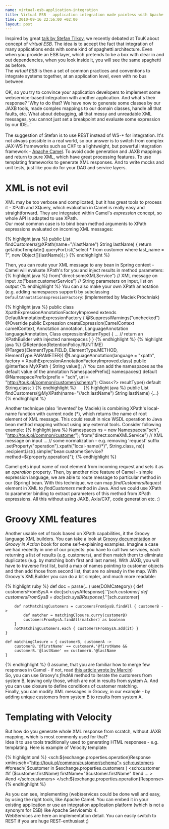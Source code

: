 ```yaml
--- 
name: virtual-esb-application-integration
title: Virtual ESB - application integration made painless with Apache Camel
time: 2010-09-16 22:56:00 +02:00
layout: post
---
```

Inspired by great <a href="http://www.infoq.com/presentations/Pragmatic-SOA">talk by Stefan Tilkov</a>, we recently debated at TouK about concept of <i>virtual ESB</i>. The idea is to accept the fact that integration of many applications ends with some kind of spaghetti architecture. Even when you provide an ESB layer, which pretends to be a box with clear in and out dependencies, when you look inside it, you will see the same spaghetti as before. <br />The <i>virtual ESB</i> is then a set of common practices and conventions to integrate systems together, at an application level, even with no bus between.<br /><br />OK, so you try to convince your application developers to implement some webservice-based integration with another application. And what's their response? 'Why to do that? We have now to generate some classes by our JAXB tools, made complex mappings to our domain classes, handle all that faults, etc. What about debugging, all that messy and unreadable XML messages, you cannot just set a breakpoint and evaluate some expression by our IDE...' <br /><br />The suggestion of Stefan is to use REST instead of WS-* for integration. It's not always possible in a real world, so our answer is to switch from complex JAX-WS frameworks such as CXF to a lightweight, but powerful integration framework - <a href="http://camel.apache.org">Apache Camel</a>. To avoid code generation and JAXB mappings and return to pure XML, which have great processing features. To use templating frameworks to generate XML responses. And to write mocks and unit tests, just like you do for your DAO and service layers.<br /> 

<h1>XML is not evil</h1>XML may be too verbose and complicated, but it has great tools to process it - XPath and XQuery, which evaluation in Camel is really easy and straightforward. They are integrated within Camel's <i>expression</i> concept, so whole API is adapted to use XPath. <br />Our most common case is to bind bean method arguments to XPath expressions evaluated on incoming XML messages:

{% highlight java %}
public List findCustomers(@XPath(name="//lastName") String lastName) {
    return getJdbcTemplate().queryForList("select * from customer where last_name = ?", new Object[]{lastName});
}
{% endhighlight %}

Then, you can route your XML message to any bean in Spring context - Camel will evaluate XPath's for you and inject results in method parameters:
{% highlight java %}
  from("direct:someXMLService") // XML message on input
  .to("bean:customerService") // String parameters on input, list on output
{% endhighlight %}
You can also make your own XPath annotation (e.g. adding namespaces support) by subclassing `DefaultAnnotationExpressionFactory`: (implemented by Maciek Próchniak)<br />

{% highlight java %}
public class XpathExpressionAnnotationFactoryImproved extends DefaultAnnotationExpressionFactory {
    @SuppressWarnings("unchecked")
    @Override
        public Expression createExpression(CamelContext camelContext, Annotation annotation, LanguageAnnotation languageAnnotation, Class expressionReturnType) {
        ... // return an XPathBuilder with injected namespaces
    }
}
{% endhighlight %}
{% highlight java %}
@Retention(RetentionPolicy.RUNTIME)
@Target({ElementType.FIELD, ElementType.METHOD, ElementType.PARAMETER})
@LanguageAnnotation(language = "xpath", factory = XpathExpressionAnnotationFactoryImproved.class)
public @interface MyXPath {
    String value();
    // You can add the namespaces as the default value of the annotation
    NamespacePrefix[] namespaces() default @NamespacePrefix(prefix = "sch", uri = "http://touk.pl/common/customer/schema");
    Class<?> resultType() default String.class;
}
{% endhighlight %}     
{% highlight java %}
public List findCustomers(@MyXPath(name="//sch:lastName") String lastName) {...}
{% endhighlight %}

Another technique (also 'invented' by Maciek) is combining XPath's local-name function with current node (\*), which returns the name of root element of XML message. This could result in nice WSDL operation to Java bean method mapping without using any external tools. Consider following example:
{% highlight java %}
Namespaces ns = new Namespaces("sch", "http://touk.pl/common/customer");
from("direct:someXMLService") // XML message on input
    ... // some normalization - e.g. removing 'request' suffix
    .setProperty("operation").xpath("local-name(/*)", String.class, ns))
    .recipientList().simple("bean:customerService?method=${property.operation}");
{% endhighlight %}

Camel gets input name of root element from incoming request and sets it as an <i>operation</i> property. Then, by another nice feature of Camel - simple expression language, we are able to route message to particular method in our (Spring) bean. With this technique, we can map <i>findCustomersRequest</i> element in XML to <i>findCustomers</i> method in Java. And we could use XPath to parameter binding to extract parameters of this method from XPath expressions. All this without using JAXB, Axis/CXF, code generation etc. :)

<h1>Groovy XML features</h1>
Another usable set of tools based on XPath capabilities, it the Groovy language XML builders. You can take a look at <a href="http://groovy.codehaus.org/Processing+XML">Groovy documentation</a> or <i>Groovy in Action</i> book for some self-explaining examples. Imagine a case we had recently in one of our projects: you have to call two services, each returning a list of results (e.g. customers), and then match them to eliminate duplicates (e.g. by matching both first and last name). With JAXB, you will have to traverse first list, build a map of names pointing to customer objects and then add those from second list, that are no already in the map. With Groovy's XMLBuilder you can do a bit simpler, and much more readable:<br />

{% highlight ruby %}
def doc = parse(...)
    use(DOMCategory) {
        def customersFromSysA = doc[sch.sysAResponse].'*'[sch.customer]
        def customersFromSysB = doc[sch.sysBResponse].'*'[sch.customer]
        
        def notMatchingCustomers = customersFromSysB.findAll { customerB -> 
            def matcher = matchingClosure.curry(customerB)
            customersFromSysA.findAll(matcher) as boolean   
        }
        notMatchingCustomers.each { customersFromSysA.add(it) } 
    }
    
    def matchingClosure = { customerB, customerA ->
        customerB.'@firstName' == customerA.'@firstName && 
        customerB.'@lastName' == customerA.'@lastName
    }
{% endhighlight %}
(I assume, that you are familiar how to merge few responses in Camel - if not, read <a href="http://mcl.jogger.pl/2010/08/26/complex-flows-with-apache-camel/">this article wrote by Marcin</a>)<br />So, you can use Groovy's <i>findAll</i> method to iterate the customers from system B, leaving only those, which are not in results from system A. And you can use closure to define conditions of customer matching. <br />Finally, you can modify XML messages in Groovy, in our example - by adding unique customers from system B to results from system A.

<h1>Templating with Velocity</h1>
But how do you generate whole XML response from scratch, without JAXB mapping, which is most commonly used for that?<br />Idea it to use tools traditionally used to generating HTML responses - e.g. templating. Here is example of Velocity template:

{% highlight xml %}
<sch:${exchange.properties.operation}Response xmlns:sch="http://touk.pl/common/customer/schema">
    <sch:customers>
    #foreach( $customer in $exchange.properties.customers )
       <sch:customer #if ($customer.firstName) firstName="$customer.firstName" #end 
 ... 
       >
    #end
    </sch:customers>
</sch:${exchange.properties.operation}Response>
{% endhighlight %}

As you can see, implementing (web)services could be done well and easy, by using the right tools, like Apache Camel. You can embed it in your existing application or use an integration application platform (which is not a synonym for ESB) like Apache Servicemix 4.<br />WebServices are here an implementation detail. You can easily switch to REST if you are huge REST-enthusiast ;)
